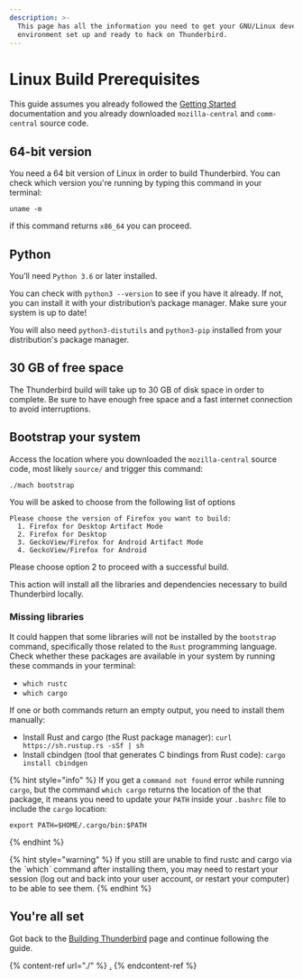 ```yaml
---
description: >-
  This page has all the information you need to get your GNU/Linux development
  environment set up and ready to hack on Thunderbird.
---
```


# Linux Build Prerequisites

This guide assumes you already followed the [Getting Started](../getting-started.md) documentation and you already downloaded `mozilla-central` and `comm-central` source code.

## 64-bit version

You need a 64 bit version of Linux in order to build Thunderbird. You can check which version you're running by typing this command in your terminal:

```
uname -m
```

if this command returns `x86_64` you can proceed.

## Python

You’ll need `Python 3.6` or later installed.

You can check with `python3 --version` to see if you have it already. If not, you can install it with your distribution’s package manager. Make sure your system is up to date!

You will also need `python3-distutils` and `python3-pip` installed from your distribution's package manager.

## 30 GB of free space

The Thunderbird build will take up to 30 GB of disk space in order to complete. Be sure to have enough free space and a fast internet connection to avoid interruptions.

## Bootstrap your system

Access the location where you downloaded the `mozilla-central` source code, most likely `source/` and trigger this command:

```
./mach bootstrap
```

You will be asked to choose from the following list of options

```
Please choose the version of Firefox you want to build:
  1. Firefox for Desktop Artifact Mode
  2. Firefox for Desktop
  3. GeckoView/Firefox for Android Artifact Mode
  4. GeckoView/Firefox for Android
```

Please choose option 2 to proceed with a successful build.

This action will install all the libraries and dependencies necessary to build Thunderbird locally.

### Missing libraries

It could happen that some libraries will not be installed by the `bootstrap` command, specifically those related to the `Rust` programming language. Check whether these packages are available in your system by running these commands in your terminal:

* `which rustc`
* `which cargo`

If one or both commands return an empty output, you need to install them manually:

* Install Rust and cargo (the Rust package manager): `curl https://sh.rustup.rs -sSf | sh`
* Install cbindgen (tool that generates C bindings from Rust code): `cargo install cbindgen`

{% hint style="info" %}
If you get a `command not found` error while running `cargo`, but the command `which cargo` returns the location of the that package, it means you need to update your `PATH` inside your `.bashrc` file to include the `cargo` location:

```
export PATH=$HOME/.cargo/bin:$PATH
```
{% endhint %}

{% hint style="warning" %}
If you still are unable to find rustc and cargo via the ˋwhichˋ command after installing them, you may need to restart your session (log out and back into your user account, or restart your computer) to be able to see them.
{% endhint %}

## You're all set

Got back to the [Building Thunderbird](./#build-configuration) page and continue following the guide.

{% content-ref url="./" %}
[.](./)
{% endcontent-ref %}
